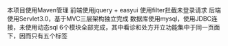本项目使用Maven管理
前端使用jquery + easyui
使用filter拦截未登录请求
后端使用Servlet3.0，基于MVC三层架构独立完成
数据库使用mysql，使用JDBC连接，未使用动态sql
6个模块全部完成，其中看诊和处方开立功能集中于同一页面下，因而只有五个标签